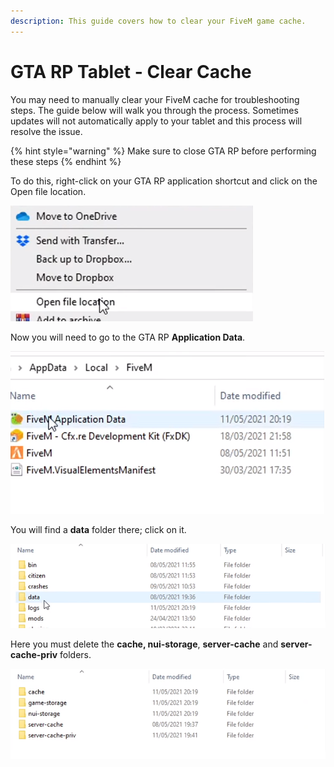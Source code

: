 ```yaml
---
description: This guide covers how to clear your FiveM game cache.
---
```


# GTA RP Tablet - Clear Cache

You may need to manually clear your FiveM cache for troubleshooting steps. The guide below will walk you through the process. Sometimes updates will not automatically apply to your tablet and this process will resolve the issue.

{% hint style="warning" %}
Make sure to close GTA RP before performing these steps
{% endhint %}

To do this, right-click on your GTA RP application shortcut and click on the Open file location.

![](<../.gitbook/assets/image (273).png>)

Now you will need to go to the GTA RP **Application Data**.

![](<../.gitbook/assets/image (285).png>)

You will find a **data** folder there; click on it.

![](<../.gitbook/assets/image (299).png>)

Here you must delete the **cache, nui-storage**, **server-cache** and **server-cache-priv** folders. &#x20;

![](<../.gitbook/assets/image (278) (2).png>)
